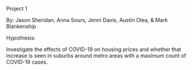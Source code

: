 Project 1

By: Jason Sheridan, Anna Sours, Jenni Davis, Austin Olea, & Mark Blankenship

Hypothesis: 

Investigate the effects of COVID-19 on housing prices and whether that increase is seen in suburbs around metro areas with a maximum count of COVID-19 cases.

